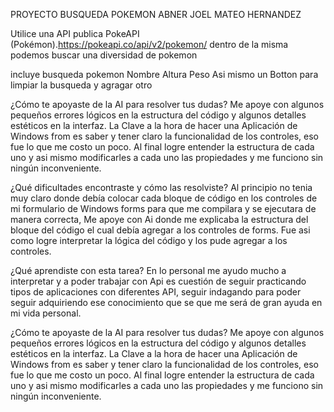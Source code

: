 PROYECTO BUSQUEDA POKEMON
ABNER JOEL MATEO HERNANDEZ

Utilice una API 
publica PokeAPI (Pokémon).https://pokeapi.co/api/v2/pokemon/ 
dentro de la misma podemos buscar una diversidad de pokemon

incluye
busqueda pokemon
Nombre
Altura
Peso
Asi mismo un Botton para limpiar la busqueda y agragar otro

¿Cómo te apoyaste de la AI para resolver tus dudas?
Me apoye con algunos pequeños errores lógicos en la estructura del código y algunos detalles estéticos en la interfaz.
La Clave a la hora de hacer una Aplicación de Windows from es saber y tener claro la funcionalidad de los controles, 
eso fue lo que me costo un poco. Al final logre entender la estructura de cada uno y asi mismo modificarles a cada uno las propiedades y me funciono sin ningún inconveniente.

   
¿Qué dificultades encontraste y cómo las resolviste?
Al principio no tenia muy claro donde debía colocar cada bloque de código en los controles de mi formulario de Windows forms para que me compilara y se ejecutara de manera correcta, 
Me apoye con Ai donde me explicaba la estructura del bloque del código el cual debía agregar a los controles de forms. Fue asi como logre interpretar la lógica del código y los pude agregar a los controles.


¿Qué aprendiste con esta tarea?
En lo personal me ayudo mucho a interpretar y a poder trabajar con Api es cuestión de seguir practicando  tipos de aplicaciones con diferentes API, 
seguir indagando para poder seguir adquiriendo ese conocimiento que se que me será de gran ayuda en mi vida personal.

¿Cómo te apoyaste de la AI para resolver tus dudas?
Me apoye con algunos pequeños errores lógicos en la estructura del código y algunos detalles estéticos en la interfaz.
La Clave a la hora de hacer una Aplicación de Windows from es saber y tener claro la funcionalidad de los controles, eso fue lo que me costo un poco. Al final logre entender la estructura de cada uno y asi mismo modificarles a cada uno las propiedades y me funciono sin ningún inconveniente.




